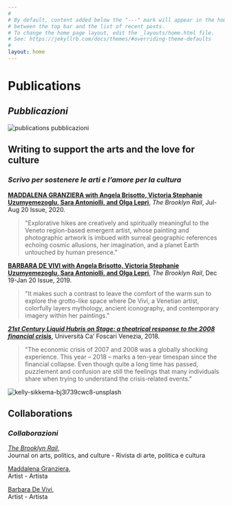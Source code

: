 ```yaml
---
#
# By default, content added below the "---" mark will appear in the home page
# between the top bar and the list of recent posts.
# To change the home page layout, edit the _layouts/home.html file.
# See: https://jekyllrb.com/docs/themes/#overriding-theme-defaults
#
layout: home
---
```



# **Publications** 

## **<em>Pubblicazioni</em>** 



![publications pubblicazioni](https://user-images.githubusercontent.com/57620839/94663516-0ac26380-030a-11eb-821e-f877ddac71a2.png)



## Writing to support the arts and the love for culture

### *Scrivo per sostenere le arti e l’amore per la cultura*
      
  
[**MADDALENA GRANZIERA with Angela Brisotto, Victoria Stephanie Uzumyemezoglu, Sara Antoniolli, and Olga Lepri**](https://brooklynrail.org/2020/07/art/MADDALENA-GRANZIERA-with-Angela-Brisotto-Victoria-Stephanie-Uzumyemezoglu-Sara-Antoniolli-and-Olga-Lepri), _The Brooklyn Rail_, Jul-Aug 20 Issue, 2020.  

   > "Explorative hikes are creatively and spiritually meaningful to the Veneto region-based emergent artist, whose painting and photographic artwork is imbued with surreal geographic references echoing cosmic allusions, her imagination, and a planet Earth untouched by human presence."

      
  
[**BARBARA DE VIVI with Angela Brisotto, Victoria Stephanie Uzumyemezoglu, Sara Antoniolli, and Olga Lepri**](https://brooklynrail.org/2019/12/art/BARBARA-DE-VIVI-with-Angela-Brisotto-Victoria-Stephanie-Uzumyemezoglu-Sara-Antoniolli-Olga-Lepri), _The Brooklyn Rail_, Dec 19-Jan 20 Issue, 2019.  

   > "It makes such a contrast to leave the comfort of the warm sun to explore the grotto-like space where De Vivi, a Venetian artist, colorfully layers mythology, ancient iconography, and contemporary imagery within her paintings."  

      
  
[***21st Century Liquid Hubris on Stage: a theatrical response to the 2008 financial crisis***](http://hdl.handle.net/10579/14011), Università Ca’ Foscari Venezia, 2018.  
   
   > "The economic crisis of 2007 and 2008 was a globally shocking experience. This year – 2018 – marks a ten-year timespan since the financial collapse. Even though quite a long time has passed, puzzlement and confusion are still the feelings that many individuals share when trying to understand the crisis-related events."

      
  
![kelly-sikkema-bj3l739cwc8-unsplash](https://user-images.githubusercontent.com/57620839/87149807-34429480-c2b1-11ea-9391-1d5e80c2b635.jpg)

## **Collaborations** 

### ***Collaborazioni***

[*The Brooklyn Rail*](https://brooklynrail.org/),  
Journal on arts, politics, and culture - Rivista di arte, politica e cultura   

[Maddalena Granziera](https://maddalenagranziera.wixsite.com/maddalenag),  
Artist - Artista  

[Barbara De Vivi](https://www.barbaradevivi.com),   
Artist - Artista  

